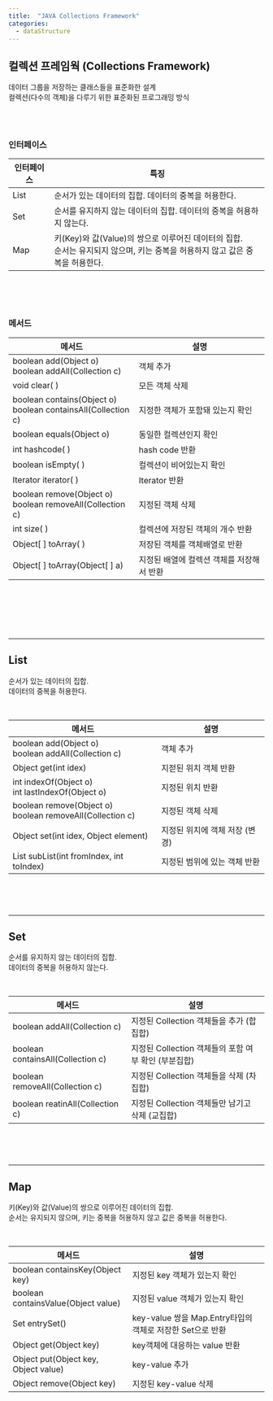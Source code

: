 ```yaml
---
title:  "JAVA Collections Framework"
categories:
  - dataStructure
---
```


## 컬렉션 프레임웍 (Collections Framework)
데이터 그룹을 저장하는 클래스들을 표준화한 설계  
컬렉션(다수의 객체)을 다루기 위한 표준화된 프로그래밍 방식

<br />
<br />

### 인터페이스

| 인터페이스 | 특징                                                                                 |
|-------|------------------------------------------------------------------------------------|
| List  | 순서가 있는 데이터의 집합. 데이터의 중복을 허용한다.                                                     |
| Set   | 순서를 유지하지 않는 데이터의 집합. 데이터의 중복을 허용하지 않는다.                                            |
| Map   | 키(Key)와 값(Value)의 쌍으로 이루어진 데이터의 집합.<br/>순서는 유지되지 않으며, 키는 중복을 허용하지 않고 값은 중복을 허용한다.  |

<br />
<br />
<br />

### 메서드

| 메서드                                                              | 설명                      |
|------------------------------------------------------------------|-------------------------|
| boolean add(Object o)<br/>boolean addAll(Collection c)           | 객체 추가                   |
| void clear( )                                                    | 모든 객체 삭제                |
| boolean contains(Object o)<br/>boolean containsAll(Collection c) | 지정한 객체가 포함돼 있는지 확인      |
| boolean equals(Object o)                                         | 동일한 컬렉션인지 확인            |
| int hashcode( )                                                  | hash code 반환            |
| boolean isEmpty( )                                               | 컬렉션이 비어있는지 확인           |
| Iterator iterator( )                                             | Iterator 반환             |
| boolean remove(Object o)<br/>boolean removeAll(Collection c)     | 지정된 객체 삭제               |
| int size( )                                                      | 컬렉션에 저장된 객체의 개수 반환      |
| Object[ ] toArray( )                                             | 저장된 객체를 객체배열로 반환        |
| Object[ ] toArray(Object[ ] a)                                   | 지정된 배열에 컬렉션 객체를 저장해서 반환 |

<br />
<br />
<br />
<br />
<br />

---

## List
순서가 있는 데이터의 집합.  
데이터의 중복을 허용한다.

<br />

| 메서드                                                              | 설명                      |
|------------------------------------------------------------------|-------------------------|
| boolean add(Object o)<br/>boolean addAll(Collection c)           | 객체 추가                   |
| Object get(int idex)                                             | 지젇된 위치 객체 반환        |
| int indexOf(Object o)<br/>int lastIndexOf(Object o)              | 지정된 위치 반환            |
| boolean remove(Object o)<br/>boolean removeAll(Collection c)     | 지정된 객체 삭제               |
| Object set(int idex, Object element)                             | 지정된 위치에 객체 저장 (변경)  |
| List subList(int fromIndex, int toIndex)                         | 지정된 범위에 있는 객체 반환    |

<br />
<br />
<br />

---

## Set
순서를 유지하지 않는 데이터의 집합.  
데이터의 중복을 허용하지 않는다.

<br />

| 메서드                                                              | 설명                      |
|------------------------------------------------------------------|-------------------------|
| boolean addAll(Collection c)                                     | 지정된 Collection 객체들을 추가 (합집합)           |
| boolean containsAll(Collection c)                                | 지정된 Collection 객체들의 포함 여부 확인 (부분집합)  |
| boolean removeAll(Collection c)                                  | 지정된 Collection 객체들을 삭제 (차집합)           |
| boolean reatinAll(Collection c)                                  | 지정된 Collection 객체들만 남기고 삭제 (교집합)     |

<br />
<br />
<br />

---

## Map
키(Key)와 값(Value)의 쌍으로 이루어진 데이터의 집합.  
순서는 유지되지 않으며, 키는 중복을 허용하지 않고 값은 중복을 허용한다.

<br />

| 메서드                                                              | 설명                      |
|------------------------------------------------------------------|-------------------------|
| boolean containsKey(Object key)                                  | 지정된 key 객체가 있는지 확인     |
| boolean containsValue(Object value)                              | 지정된 value 객체가 있는지 확인     |
| Set entrySet()                                                   | key-value 쌍을 Map.Entry타입의 객체로 저장한 Set으로 반환 |
| Object get(Object key)                                           | key객체에 대응하는 value 반환   |
| Object put(Object key, Object value)                             | key-value 추가             |
| Object remove(Object key)                                        | 지정된 key-value 삭제       |
